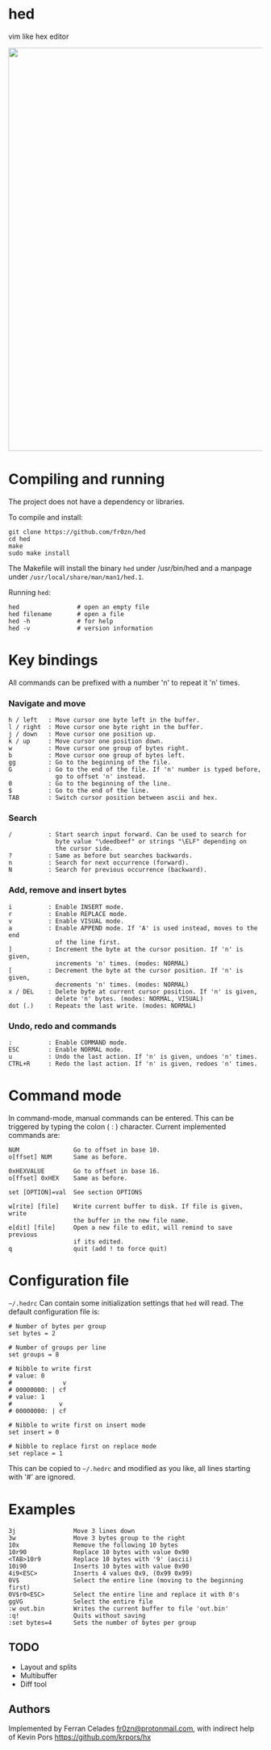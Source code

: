 # hed

vim like hex editor

<img src="https://i.imgur.com/MyVMJP5.png" width="800">

# Compiling and running

The project does not have a dependency or libraries.

To compile and install:

```
git clone https://github.com/fr0zn/hed
cd hed
make
sudo make install
```

The Makefile will install the binary `hed` under /usr/bin/hed and a manpage
under `/usr/local/share/man/man1/hed.1`.


Running `hed`:
```
hed                # open an empty file
hed filename       # open a file
hed -h             # for help
hed -v             # version information
```
# Key bindings

All commands can be prefixed with a number 'n' to repeat it 'n' times.

### Navigate and move
```
h / left   : Move cursor one byte left in the buffer.
l / right  : Move cursor one byte right in the buffer.
j / down   : Move cursor one position up.
k / up     : Move cursor one position down.
w          : Move cursor one group of bytes right.
b          : Move cursor one group of bytes left.
gg         : Go to the beginning of the file.
G          : Go to the end of the file. If 'n' number is typed before,
             go to offset 'n' instead.
0          : Go to the beginning of the line.
$          : Go to the end of the line.
TAB        : Switch cursor position between ascii and hex.
```
### Search
```
/          : Start search input forward. Can be used to search for
             byte value "\deedbeef" or strings "\ELF" depending on
             the cursor side.
?          : Same as before but searches backwards.
n          : Search for next occurrence (forward).
N          : Search for previous occurrence (backward).
```
### Add, remove and insert bytes
```
i          : Enable INSERT mode.
r          : Enable REPLACE mode.
v          : Enable VISUAL mode.
a          : Enable APPEND mode. If 'A' is used instead, moves to the end
             of the line first.
]          : Increment the byte at the cursor position. If 'n' is given,
             increments 'n' times. (modes: NORMAL)
[          : Decrement the byte at the cursor position. If 'n' is given,
             decrements 'n' times. (modes: NORMAL)
x / DEL    : Delete byte at current cursor position. If 'n' is given,
             delete 'n' bytes. (modes: NORMAL, VISUAL)
dot (.)    : Repeats the last write. (modes: NORMAL)
```
### Undo, redo and commands
```
:          : Enable COMMAND mode.
ESC        : Enable NORMAL mode.
u          : Undo the last action. If 'n' is given, undoes 'n' times.
CTRL+R     : Redo the last action. If 'n' is given, redoes 'n' times.
```
# Command mode

In command-mode, manual commands can be entered. This can be triggered by 
typing the colon ( : ) character. Current implemented commands are:
```
NUM               Go to offset in base 10.
o[ffset] NUM      Same as before.

0xHEXVALUE        Go to offset in base 16.
o[ffset] 0xHEX    Same as before.

set [OPTION]=val  See section OPTIONS

w[rite] [file]    Write current buffer to disk. If file is given, write
                  the buffer in the new file name.
e[dit] [file]     Open a new file to edit, will remind to save previous
                  if its edited.
q                 quit (add ! to force quit)
```

# Configuration file

`~/.hedrc` Can contain some initialization settings that `hed` will read. The default configuration file is: 

```
# Number of bytes per group
set bytes = 2

# Number of groups per line
set groups = 8

# Nibble to write first
# value: 0
#              v
# 00000000: | cf
# value: 1
#             v
# 00000000: | cf

# Nibble to write first on insert mode
set insert = 0

# Nibble to replace first on replace mode
set replace = 1
```

This can be copied to `~/.hedrc` and modified as you like, all lines starting with '#' are ignored.

# Examples

```
3j                Move 3 lines down
3w                Move 3 bytes group to the right
10x               Remove the following 10 bytes
10r90             Replace 10 bytes with value 0x90
<TAB>10r9         Replace 10 bytes with '9' (ascii)
10i90             Inserts 10 bytes with value 0x90
4i9<ESC>          Inserts 4 values 0x9, (0x99 0x99)
0V$               Select the entire line (moving to the beginning first)
0V$r0<ESC>        Select the entire line and replace it with 0's
ggVG              Select the entire file
:w out.bin        Writes the current buffer to file 'out.bin'
:q!               Quits without saving
:set bytes=4      Sets the number of bytes per group
```

## TODO

- Layout and splits
- Multibuffer
- Diff tool

## Authors

Implemented by Ferran Celades <fr0zn@protonmail.com>, with indirect help of Kevin Pors <https://github.com/krpors/hx>
